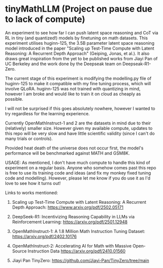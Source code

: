 # tinyMathLLM (Project on pause due to lack of compute)
An experiment to see how far I can push latent space reasoning and CoT via RL in tiny (and quantized!) models by finetuning on math datasets. This experiment utilises huginn-125, the 3.5B parameter latent space reasoning model introduced in the paper "Scaling up Test-Time Compute with Latent Reasoning: A Recurrent Depth Approach" (Geiping, Jonas, et al.). It also draws great inspiration from the yet to be published works from Jiayi Pan of UC Berkeley and the work done by the Deepseak team on Deepseak-R1-Zero. 

The current stage of this experiment is modifying the modelling.py file of huginn-125 to make it compatible with my fine tuning process, which will involve QLoRA. huginn-125 was not trained with quantizing in mind, however I am broke and would like to train it on cloud as cheaply as possible.

I will not be surprised if this goes absolutely nowhere, however I wanted to try regardless for the learning experience. 

Currently OpenMathInstruct-1 and 2 are the datasets in mind due to their (relatively) smaller size. However given my available compute, updates to this repo will be very slow and have little scientific validity (since I can't do many trials or controls).

Provided heat death of the universe does not occur first, the model's performance will be benchmarked against MATH and GSM8K.


USAGE: As mentioned, I don't have much compute to handle this kind of experiment on a regular basis. Anyone who somehow comes past this repo is free to use its training code and ideas (and fix my monkey fixed tuning code and modelling). However, please let me know if you do use it as I'd love to see how it turns out!

Links to works mentioned:

1. Scaling up Test-Time Compute with Latent Reasoning: A Recurrent Depth Approach:
  https://www.arxiv.org/pdf/2502.05171

2. DeepSeek-R1: Incentivizing Reasoning Capability in LLMs via Reinforcement Learning: https://arxiv.org/pdf/2501.12948

3. OpenMathInstruct-1: A 1.8 Million Math Instruction Tuning Dataset: https://arxiv.org/pdf/2402.10176

4. OpenMathInstruct-2: Accelerating AI for Math with Massive Open-Source Instruction Data https://arxiv.org/pdf/2410.01560

5. Jiayi Pan TinyZero: https://github.com/Jiayi-Pan/TinyZero/tree/main


